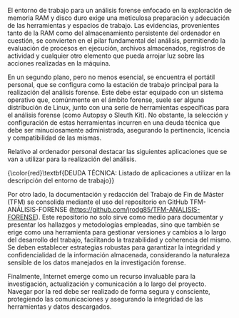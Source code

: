 El entorno de trabajo para un análisis forense enfocado en la exploración de memoria RAM y disco duro exige una meticulosa preparación y adecuación de las herramientas y espacios de trabajo. Las evidencias, provenientes tanto de la RAM como del almacenamiento persistente del ordenador en cuestión, se convierten en el pilar fundamental del análisis, permitiendo la evaluación de procesos en ejecución, archivos almacenados, registros de actividad y cualquier otro elemento que pueda arrojar luz sobre las acciones realizadas en la máquina.

En un segundo plano, pero no menos esencial, se encuentra el portátil personal, que se configura como la estación de trabajo principal para la realización del análisis forense. Este debe estar equipado con un sistema operativo que, comúnmente en el ámbito forense, suele ser alguna distribución de Linux, junto con una serie de herramientas específicas para el análisis forense (como Autopsy o Sleuth Kit). No obstante, la selección y configuración de estas herramientas incurren en una deuda técnica que debe ser minuciosamente administrada, asegurando la pertinencia, licencia y compatibilidad de las mismas.

Relativo al ordenador personal destacar las siguientes aplicaciones que se van a utilizar para la realización del análisis.

{\color{red}\textbf{DEUDA TÉCNICA: Listado de aplicaciones a utilizar en la descripción del entorno de trabajo}}

Por otro lado, la documentación y redacción del Trabajo de Fin de Máster (TFM) se consolida mediante el uso del repositorio en GitHub TFM-ANÁLISIS-FORENSE (https://github.com/jrodg85/TFM-ANALISIS-FORENSE). Este repositorio no solo sirve como medio para documentar y presentar los hallazgos y metodologías empleadas, sino que también se erige como una herramienta para gestionar versiones y cambios a lo largo del desarrollo del trabajo, facilitando la trazabilidad y coherencia del mismo. Se deben establecer estrategias robustas para garantizar la integridad y confidencialidad de la información almacenada, considerando la naturaleza sensible de los datos manejados en la investigación forense.

Finalmente, Internet emerge como un recurso invaluable para la investigación, actualización y comunicación a lo largo del proyecto. Navegar por la red debe ser realizado de forma segura y consciente, protegiendo las comunicaciones y asegurando la integridad de las herramientas y datos descargados.